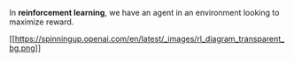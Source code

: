 In **reinforcement learning**, we have an agent in an environment looking to maximize reward.

[[https://spinningup.openai.com/en/latest/_images/rl_diagram_transparent_bg.png]]